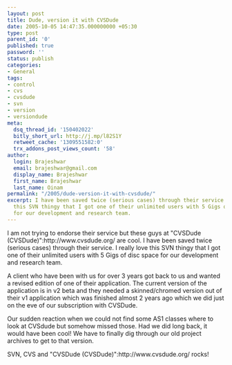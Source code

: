 ```yaml
---
layout: post
title: Dude, version it with CVSDude
date: 2005-10-05 14:47:35.000000000 +05:30
type: post
parent_id: '0'
published: true
password: ''
status: publish
categories:
- General
tags:
- control
- cvs
- cvsdude
- svn
- version
- versiondude
meta:
  dsq_thread_id: '150402022'
  bitly_short_url: http://j.mp/l82S1Y
  retweet_cache: '1309551582:0'
  trx_addons_post_views_count: '58'
author:
  login: Brajeshwar
  email: brajeshwar@gmail.com
  display_name: Brajeshwar
  first_name: Brajeshwar
  last_name: Oinam
permalink: "/2005/dude-version-it-with-cvsdude/"
excerpt: I have been saved twice (serious cases) through their service. I really love
  this SVN thingy that I got one of their unlimited users with 5 Gigs of disc space
  for our development and research team.
---
```

<p>I am not trying to endorse their service but these guys at "CVSDude (CVSDude)":http://www.cvsdude.org/ are cool. I have been saved twice (serious cases) through their service. I really love this SVN thingy that I got one of their unlimited users with 5 Gigs of disc space for our development and research team.</p>
<p><!-- adman -->A client who have been with us for over 3 years got back to us and wanted a revised edition of one of their application. The current version of the application is in v2 beta and they needed a skinned/chromed version out of their v1 application which was finished almost 2 years ago which we did just on the eve of our subscription with CVSDude.</p>
<p>Our sudden reaction when we could not find some AS1 classes where to look at CVSdude but somehow missed those. Had we did long back, it would have been cool! We have to finally dig through our old project archives to get to that version.</p>
<p>SVN, CVS and "CVSDude (CVSDude)":http://www.cvsdude.org/ rocks!</p>
